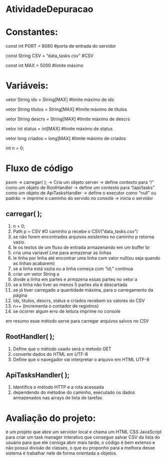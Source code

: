 # AtividadeDepuracao
# Constantes:

const int PORT = 8080 #porta de entrada do servidor

const String CSV = “data_tasks.csv” #CSV

const int MAX = 5000 #limite máximo

# Variáveis:

vetor String ids = String[MAX] #limite máximo de ids

vetor String titulos = String[MAX] #limite máximo de titulos

vetor String descrs = String[MAX] #limite máximo de descrs

vetor int status = int[MAX] #limite máximo de status

vetor long criados = long[MAX] #limite máximo de criados

int n = 0;

# Fluxo de código

psvm → carregar( ); → Cria um objeto server → define contexto para “/” como um objeto de RootHandler → define um contexto para “/api/tasks” como um objeto de ApiTasksHandler → define o executor como “null” ou padrão → imprime o caminho do servido no console → inicia o servidor

## carregar( );

1. n = 0;
2. Path p = CSV #O caminho p recebe o CSV(”data_tasks.csv”)
3. se não forem encontrados arquivos existentes no caminho p retorna vazio.
4. le os textos de um fluxo de entrada armazenando em um buffer br
5. cria uma variavel Line para armazenar as linhas
6. le linha por linha até encontrar uma linha com valor null(ou seja quando as linhas acabarem)
7. se a linha está vazia ou a linha começa com “id;” continua
8. criar um vetor String a
9. divide a linha em partes e armazena essas partes no vetor a
10. se a linha não tiver ao menos 5 partes ela é descartada
11. se já tiver carregado a quantidade máxima, para o carregamento da página
12. ids, titulos, descrs, status e criados recebem os valores do CSV
13. n++ (incrementa o contador de registros)
14. se ocorrer algum erro de leitura imprime no console

em resumo esse método serve para carregar arquivos salvos no CSV

## RootHandler( );

1. Define que o método usado será o metodo GET
2. converte dados do HTML em UTF-8
3. Define que o navegador vai interpretar o arquivo em HTML UTF-8

## ApiTasksHandler( );

1. Identifica o método HTTP e a rota acessada
2. dependendo do métodoe do caminho, executado os dados armazenados nas arrays de lista de tarefas

# Avaliação do projeto:
é um projeto que abre um servidor local e chama um HTML CSS JavaScript para criar um task manager interativo que consegue salvar CSV da lista do usuário para que ele consiga abrir mais tarde, o código é bem extenso e não possui divisão de classes, o que eu proponho para a melhora desse sistema é trabalhar nele de forma orientada a objetos.
